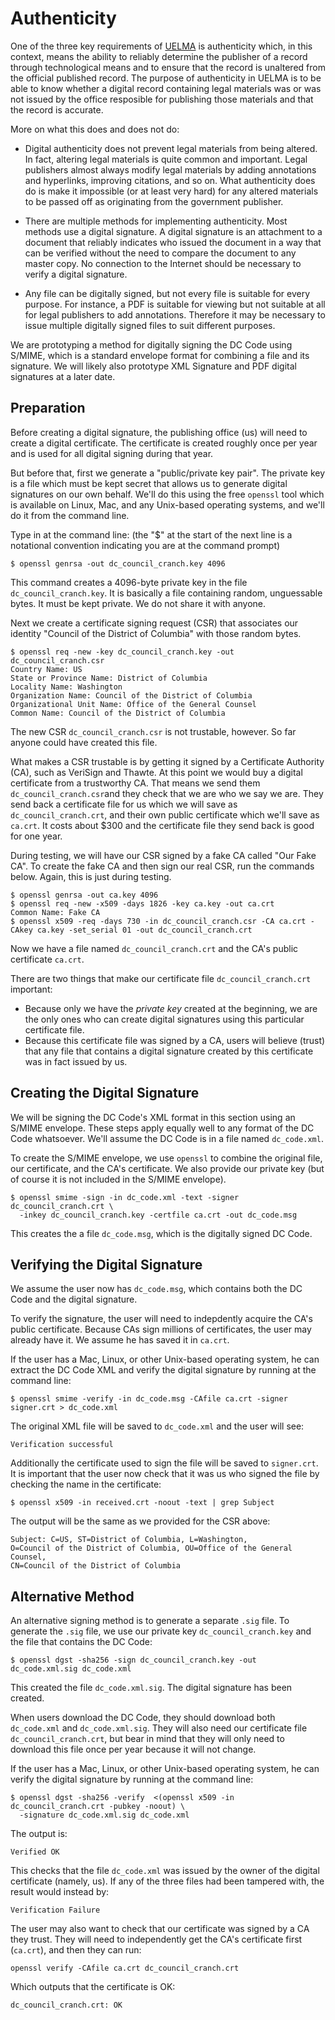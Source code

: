 # Authenticity

One of the three key requirements of [UELMA](UELMA.md) is authenticity which, in this context, means the ability to reliably determine the publisher of a record through technological means and to ensure that the record is unaltered from the official published record. The purpose of authenticity in UELMA is to be able to know whether a digital record containing legal materials was or was not issued by the office resposible for publishing those materials and that the record is accurate.

More on what this does and does not do:

* Digital authenticity does not prevent legal materials from being altered. In fact, altering legal materials is quite common and important. Legal publishers almost always modify legal materials by adding annotations and hyperlinks, improving citations, and so on. What authenticity does do is make it impossible (or at least very hard) for any altered materials to be passed off as originating from the government publisher.

* There are multiple methods for implementing authenticity. Most methods use a digital signature. A digital signature is an attachment to a document that reliably indicates who issued the document in a way that can be verified without the need to compare the document to any master copy. No connection to the Internet should be necessary to verify a digital signature.

* Any file can be digitally signed, but not every file is suitable for every purpose. For instance, a PDF is suitable for viewing but not suitable at all for legal publishers to add annotations.  Therefore it may be necessary to issue multiple digitally signed files to suit different purposes.

We are prototyping a method for digitally signing the DC Code using S/MIME, which is a standard envelope format for combining a file and its signature. We will likely also prototype XML Signature and PDF digital signatures at a later date.

## Preparation

Before creating a digital signature, the publishing office (us) will need to create a digital certificate. The certificate is created roughly once per year and is used for all digital signing during that year.

But before that, first we generate a "public/private key pair". The private key is a file which must be kept secret that allows us to generate digital signatures on our own behalf. We'll do this using the free `openssl` tool which is available on Linux, Mac, and any Unix-based operating systems, and we'll do it from the command line.

Type in at the command line: (the "$" at the start of the next line is a notational convention indicating you are at the command prompt)

	$ openssl genrsa -out dc_council_cranch.key 4096

This command creates a 4096-byte private key in the file `dc_council_cranch.key`. It is basically a file containing random, unguessable bytes. It must be kept private. We do not share it with anyone.

Next we create a certificate signing request (CSR) that associates our identity "Council of the District of Columbia" with those random bytes.

	$ openssl req -new -key dc_council_cranch.key -out dc_council_cranch.csr
	Country Name: US
	State or Province Name: District of Columbia
	Locality Name: Washington
	Organization Name: Council of the District of Columbia
	Organizational Unit Name: Office of the General Counsel
	Common Name: Council of the District of Columbia

The new CSR `dc_council_cranch.csr` is not trustable, however. So far anyone could have created this file.

What makes a CSR trustable is by getting it signed by a Certificate Authority (CA), such as VeriSign and Thawte. At this point we would buy a digital certificate from a trustworthy CA. That means we send them `dc_council_cranch.csr`and they check that we are who we say we are. They send back a certificate file for us which we will save as `dc_council_cranch.crt`, and their own public certificate which we'll save as `ca.crt`. It costs about $300 and the certificate file they send back is good for one year.

During testing, we will have our CSR signed by a fake CA called "Our Fake CA". To create the fake CA and then sign our real CSR, run the commands below. Again, this is just during testing.
	
	$ openssl genrsa -out ca.key 4096
	$ openssl req -new -x509 -days 1826 -key ca.key -out ca.crt
	Common Name: Fake CA
	$ openssl x509 -req -days 730 -in dc_council_cranch.csr -CA ca.crt -CAkey ca.key -set_serial 01 -out dc_council_cranch.crt

Now we have a file named `dc_council_cranch.crt` and the CA's public certificate `ca.crt`.

There are two things that make our certificate file `dc_council_cranch.crt` important:

* Because only we have the *private key* created at the beginning, we are the only ones who can create digital signatures using this particular certificate file.
* Because this certificate file was signed by a CA, users will believe (trust) that any file that contains a digital signature created by this certificate was in fact issued by us.

## Creating the Digital Signature

We will be signing the DC Code's XML format in this section using an S/MIME envelope. These steps apply equally well to any format of the DC Code whatsoever. We'll assume the DC Code is in a file named `dc_code.xml`.

To create the S/MIME envelope, we use `openssl` to combine the original file, our certificate, and the CA's certificate. We also provide our private key (but of course it is not included in the S/MIME envelope).

	$ openssl smime -sign -in dc_code.xml -text -signer dc_council_cranch.crt \
	  -inkey dc_council_cranch.key -certfile ca.crt -out dc_code.msg

This creates the a file `dc_code.msg`, which is the digitally signed DC Code.

## Verifying the Digital Signature

We assume the user now has `dc_code.msg`, which contains both the DC Code and the digital signature.

To verify the signature, the user will need to indepdently acquire the CA's public certificate. Because CAs sign millions of certificates, the user may already have it. We assume he has saved it in `ca.crt`.

If the user has a Mac, Linux, or other Unix-based operating system, he can extract the DC Code XML and verify the digital signature by running at the command line:

	$ openssl smime -verify -in dc_code.msg -CAfile ca.crt -signer signer.crt > dc_code.xml

The original XML file will be saved to `dc_code.xml` and the user will see:

	Verification successful

Additionally the certificate used to sign the file will be saved to `signer.crt`. It is important that the user now check that it was us who signed the file by checking the name in the certificate:

	$ openssl x509 -in received.crt -noout -text | grep Subject

The output will be the same as we provided for the CSR above:

	Subject: C=US, ST=District of Columbia, L=Washington,
	O=Council of the District of Columbia, OU=Office of the General Counsel,
	CN=Council of the District of Columbia

## Alternative Method

An alternative signing method is to generate a separate `.sig` file.  To generate the `.sig` file, we use our private key `dc_council_cranch.key` and the file that contains the DC Code:

	$ openssl dgst -sha256 -sign dc_council_cranch.key -out dc_code.xml.sig dc_code.xml

This created the file `dc_code.xml.sig`. The digital signature has been created.

When users download the DC Code, they should download both `dc_code.xml` and `dc_code.xml.sig`. They will also need our certificate file `dc_council_cranch.crt`, but bear in mind that they will only need to download this file once per year because it will not change.

If the user has a Mac, Linux, or other Unix-based operating system, he can verify the digital signature by running at the command line:

	$ openssl dgst -sha256 -verify  <(openssl x509 -in dc_council_cranch.crt -pubkey -noout) \
	  -signature dc_code.xml.sig dc_code.xml

The output is:

	Verified OK

This checks that the file `dc_code.xml` was issued by the owner of the digital certificate (namely, us). If any of the three files had been tampered with, the result would instead by:

	Verification Failure

The user may also want to check that our certificate was signed by a CA they trust. They will need to independently get the CA's certificate first (`ca.crt`), and then they can run:

	openssl verify -CAfile ca.crt dc_council_cranch.crt

Which outputs that the certificate is OK:

	dc_council_cranch.crt: OK

